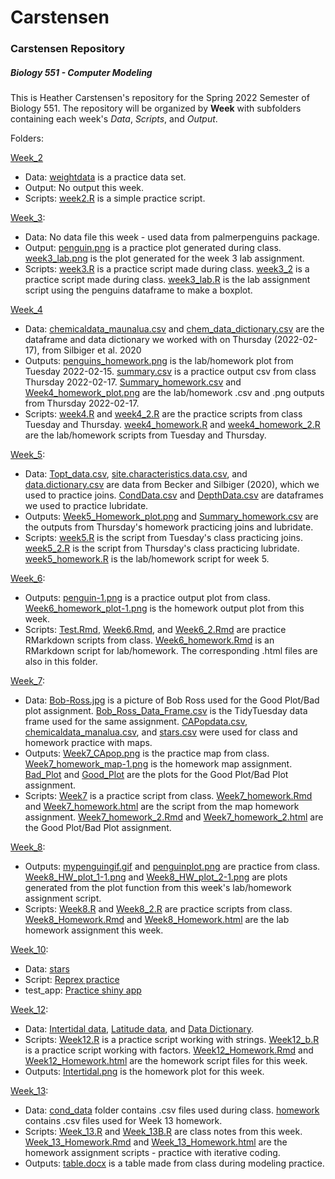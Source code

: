 # Carstensen
### Carstensen Repository
##### Biology 551 - Computer Modeling
This is Heather Carstensen's repository for the Spring 2022 Semester of Biology 551. 
The repository will be organized by **Week** with subfolders containing each week's _Data_, _Scripts_, and _Output_. 
  
Folders:

[Week_2](https://github.com/Biol551-CSUN/Carstensen/tree/main/Week_2) 
 * Data: [weightdata](https://github.com/Biol551-CSUN/Carstensen/blob/main/Week_2/Data/weightdata.csv) is a practice data set. 
 * Output: No output this week. 
 * Scripts: [week2.R](https://github.com/Biol551-CSUN/Carstensen/blob/main/Week_2/Scripts/week2.R) is a simple practice script.

[Week_3](https://github.com/Biol551-CSUN/Carstensen/tree/main/Week_3): 
 * Data: No data file this week - used data from palmerpenguins package. 
 * Output: [penguin.png](https://github.com/Biol551-CSUN/Carstensen/blob/main/Week_3/Output/penguin.png) is a practice plot generated during class. [week3_lab.png](https://github.com/Biol551-CSUN/Carstensen/blob/main/Week_3/Output/week3_lab.png) is the plot generated for the week 3 lab assignment. 
 * Scripts: [week3.R](https://github.com/Biol551-CSUN/Carstensen/blob/main/Week_3/Scripts/week3.R) is a practice script made during class. [week3_2](https://github.com/Biol551-CSUN/Carstensen/blob/main/Week_3/Scripts/week3_2.R) is a practice script made during class. [week3_lab.R](https://github.com/Biol551-CSUN/Carstensen/blob/main/Week_3/Scripts/week3_lab.R) is the lab assignment script using the penguins dataframe to make a boxplot. 

[Week_4](https://github.com/Biol551-CSUN/Carstensen/tree/main/Week_4)
 * Data: [chemicaldata_maunalua.csv](https://github.com/Biol551-CSUN/Carstensen/blob/main/Week_4/Data/chemicaldata_maunalua.csv) and [chem_data_dictionary.csv](https://github.com/Biol551-CSUN/Carstensen/blob/main/Week_4/Data/chem_data_dictionary.csv) are the dataframe and data dictionary we worked with on Thursday (2022-02-17), from Silbiger et al. 2020
 * Outputs: [penguins_homework.png](https://github.com/Biol551-CSUN/Carstensen/blob/main/Week_4/Outputs/penguins_homework.png) is the lab/homework plot from Tuesday 2022-02-15. [summary.csv](https://github.com/Biol551-CSUN/Carstensen/blob/main/Week_4/Outputs/summary.csv) is a practice output csv from class Thursday 2022-02-17. [Summary_homework.csv](https://github.com/Biol551-CSUN/Carstensen/blob/main/Week_4/Outputs/Summary_homework.csv) and [Week4_homework_plot.png](https://github.com/Biol551-CSUN/Carstensen/blob/main/Week_4/Outputs/Week4_homework_plot.png) are the lab/homework .csv and .png outputs from Thursday 2022-02-17. 
 * Scripts: [week4.R](https://github.com/Biol551-CSUN/Carstensen/blob/main/Week_4/Scripts/week4.R) and [week4_2.R](https://github.com/Biol551-CSUN/Carstensen/blob/main/Week_4/Scripts/week4_2.R) are the practice scripts from class Tuesday and Thursday. [week4_homework.R](https://github.com/Biol551-CSUN/Carstensen/blob/main/Week_4/Scripts/week4_homework.R) and [week4_homework_2.R](https://github.com/Biol551-CSUN/Carstensen/blob/main/Week_4/Scripts/week4_homework_2.R) are the lab/homework scripts from Tuesday and Thursday. 

[Week_5](https://github.com/Biol551-CSUN/Carstensen/tree/main/Week_5):
 * Data: [Topt_data.csv](https://github.com/Biol551-CSUN/Carstensen/blob/main/Week_5/Data/Topt_data.csv), [site.characteristics.data.csv](https://github.com/Biol551-CSUN/Carstensen/blob/main/Week_5/Data/site.characteristics.data.csv), and [data.dictionary.csv](https://github.com/Biol551-CSUN/Carstensen/blob/main/Week_5/Data/data_dictionary.csv) are data from Becker and Silbiger (2020), which we used to practice joins. [CondData.csv](https://github.com/Biol551-CSUN/Carstensen/blob/main/Week_5/Data/CondData.csv) and [DepthData.csv](https://github.com/Biol551-CSUN/Carstensen/blob/main/Week_5/Data/DepthData.csv) are dataframes we used to practice lubridate. 
 * Outputs: [Week5_Homework_plot.png](https://github.com/Biol551-CSUN/Carstensen/blob/main/Week_5/Outputs/Week5_Homework_plot.png) and [Summary_homework.csv](https://github.com/Biol551-CSUN/Carstensen/blob/main/Week_5/Outputs/Summary_homework.csv) are the outputs from Thursday's homework practicing joins and lubridate. 
 * Scripts: [week5.R](https://github.com/Biol551-CSUN/Carstensen/blob/main/Week_5/Scripts/week5.R) is the script from Tuesday's class practicing joins. [week5_2.R](https://github.com/Biol551-CSUN/Carstensen/blob/main/Week_5/Scripts/week5_2.R) is the script from Thursday's class practicing lubridate. [week5_homework.R](https://github.com/Biol551-CSUN/Carstensen/blob/main/Week_5/Scripts/week5_homework.R) is the lab/homework script for week 5. 

[Week_6](https://github.com/Biol551-CSUN/Carstensen/tree/main/Week_6):
 * Outputs: [penguin-1.png](https://github.com/Biol551-CSUN/Carstensen/blob/main/Week_6/Outputs/penguin-1.png) is a practice output plot from class. [Week6_homework_plot-1.png](https://github.com/Biol551-CSUN/Carstensen/blob/main/Week_6/Outputs/Week6_homework_plot-1.png) is the homework output plot from this week. 
 * Scripts: [Test.Rmd](https://github.com/Biol551-CSUN/Carstensen/blob/main/Week_6/Scripts/Test.Rmd), [Week6.Rmd](https://github.com/Biol551-CSUN/Carstensen/blob/main/Week_6/Scripts/Week6.Rmd), and [Week6_2.Rmd](https://github.com/Biol551-CSUN/Carstensen/blob/main/Week_6/Scripts/Week6_2.Rmd) are practice RMarkdown scripts from class. [Week6_homework.Rmd](https://github.com/Biol551-CSUN/Carstensen/blob/main/Week_6/Scripts/Week6_homework.Rmd) is an RMarkdown script for lab/homework. The corresponding .html files are also in this folder. 

[Week_7](https://github.com/Biol551-CSUN/Carstensen/tree/main/Week_7):
 * Data: [Bob-Ross.jpg](https://github.com/Biol551-CSUN/Carstensen/blob/main/Week_7/Data/Bob-Ross.jpg) is a picture of Bob Ross used for the Good Plot/Bad plot assignment. [Bob_Ross_Data_Frame.csv](https://github.com/Biol551-CSUN/Carstensen/blob/main/Week_7/Data/Bob_Ross_Data_Frame.csv) is the TidyTuesday data frame used for the same assignment. [CAPopdata.csv](https://github.com/Biol551-CSUN/Carstensen/blob/main/Week_7/Data/CAPopdata.csv), [chemicaldata_manalua.csv](https://github.com/Biol551-CSUN/Carstensen/blob/main/Week_7/Data/chemicaldata_maunalua.csv), and [stars.csv](https://github.com/Biol551-CSUN/Carstensen/blob/main/Week_7/Data/stars.csv) were used for class and homework practice with maps. 
 * Outputs: [Week7_CApop.png](https://github.com/Biol551-CSUN/Carstensen/blob/main/Week_7/Outputs/Week7_CApop.png) is the practice map from class. [Week7_homework_map-1.png](https://github.com/Biol551-CSUN/Carstensen/blob/main/Week_7/Outputs/Week7_homework_map-1.png) is the homework map assignment. [Bad_Plot](https://github.com/Biol551-CSUN/Carstensen/blob/main/Week_7/Outputs/Bad_Plot.png) and [Good_Plot](https://github.com/Biol551-CSUN/Carstensen/blob/main/Week_7/Outputs/Good_Plot.png) are the plots for the Good Plot/Bad Plot assignment. 
 * Scripts: [Week7](https://github.com/Biol551-CSUN/Carstensen/blob/main/Week_7/Scripts/Week7.R) is a practice script from class. [Week7_homework.Rmd](https://github.com/Biol551-CSUN/Carstensen/blob/main/Week_7/Scripts/Week7_homework.Rmd) and [Week7_homework.html](https://github.com/Biol551-CSUN/Carstensen/blob/main/Week_7/Scripts/Week7_homework.html) are the script from the map homework assignment. [Week7_homework_2.Rmd](https://github.com/Biol551-CSUN/Carstensen/blob/main/Week_7/Scripts/Week7_homework_2.Rmd) and [Week7_homework_2.html](https://github.com/Biol551-CSUN/Carstensen/blob/main/Week_7/Scripts/Week7_homework_2.html) are the Good Plot/Bad Plot assignment. 

[Week_8](https://github.com/Biol551-CSUN/Carstensen/tree/main/Week_8):
 * Outputs: [mypenguingif.gif](https://github.com/Biol551-CSUN/Carstensen/blob/main/Week_8/Outputs/mypengiungif.gif) and [penguinplot.png](https://github.com/Biol551-CSUN/Carstensen/blob/main/Week_8/Outputs/penguinplot.png) are practice from class. [Week8_HW_plot_1-1.png](https://github.com/Biol551-CSUN/Carstensen/blob/main/Week_8/Outputs/Week8_HW_plot_1-1.png) and [Week8_HW_plot_2-1.png](https://github.com/Biol551-CSUN/Carstensen/blob/main/Week_8/Outputs/Week8_HW_plot_2-1.png) are plots generated from the plot function from this week's lab/homework assignment script.
 * Scripts: [Week8.R](https://github.com/Biol551-CSUN/Carstensen/blob/main/Week_8/Scripts/Week8.R) and [Week8_2.R](https://github.com/Biol551-CSUN/Carstensen/blob/main/Week_8/Scripts/Week8_2.R) are practice scripts from class. [Week8_Homework.Rmd](https://github.com/Biol551-CSUN/Carstensen/blob/main/Week_8/Scripts/Week8_Homework.Rmd) and [Week8_Homework.html](https://github.com/Biol551-CSUN/Carstensen/blob/main/Week_8/Scripts/Week8_Homework.html) are the lab homework assignment this week. 

[Week_10](https://github.com/Biol551-CSUN/Carstensen/tree/main/Week_10):
 * Data: [stars](https://github.com/Biol551-CSUN/Carstensen/blob/main/Week_10/Data/stars.csv)
 * Script: [Reprex practice](https://github.com/Biol551-CSUN/Carstensen/blob/main/Week_10/Scripts/Week10.R)
 * test_app: [Practice shiny app](https://github.com/Biol551-CSUN/Carstensen/blob/main/Week_10/test_app/app.R)

[Week_12](https://github.com/Biol551-CSUN/Carstensen/tree/main/Week_12):
 * Data: [Intertidal data](https://github.com/Biol551-CSUN/Carstensen/blob/main/Week_12/Data/intertidaldata.csv), [Latitude data](https://github.com/Biol551-CSUN/Carstensen/blob/main/Week_12/Data/intertidaldata_latitude.csv), and [Data Dictionary](https://github.com/Biol551-CSUN/Carstensen/blob/main/Week_12/Data/intertidal_data_dictionary.csv).
 * Scripts: [Week12.R](https://github.com/Biol551-CSUN/Carstensen/blob/main/Week_12/Scripts/Week12.R) is a practice script working with strings. [Week12_b.R](https://github.com/Biol551-CSUN/Carstensen/blob/main/Week_12/Scripts/Week12_b.R) is a practice script working with factors. [Week12_Homework.Rmd](https://github.com/Biol551-CSUN/Carstensen/blob/main/Week_12/Scripts/Week12_Homework.Rmd) and [Week12_Homework.html](https://github.com/Biol551-CSUN/Carstensen/blob/main/Week_12/Scripts/Week12_Homework.html) are the homework script files for this week. 
 * Outputs: [Intertidal.png](https://github.com/Biol551-CSUN/Carstensen/blob/main/Week_12/Outputs/Intertidal.png) is the homework plot for this week. 

[Week_13](https://github.com/Biol551-CSUN/Carstensen/tree/main/Week_13):
 * Data: [cond_data](https://github.com/Biol551-CSUN/Carstensen/tree/main/Week_13/Data/cond_data) folder contains .csv files used during class. [homework](https://github.com/Biol551-CSUN/Carstensen/tree/main/Week_13/Data/homework) contains .csv files used for Week 13 homework. 
 * Scripts: [Week_13.R](https://github.com/Biol551-CSUN/Carstensen/blob/main/Week_13/Scripts/Week_13.R) and [Week_13B.R](https://github.com/Biol551-CSUN/Carstensen/blob/main/Week_13/Scripts/Week_13B.R) are class notes from this week. [Week_13_Homework.Rmd](https://github.com/Biol551-CSUN/Carstensen/blob/main/Week_13/Scripts/Week_13_Homework.Rmd) and [Week_13_Homework.html](https://github.com/Biol551-CSUN/Carstensen/blob/main/Week_13/Scripts/Week_13_Homework.html) are the homework assignment scripts - practice with iterative coding. 
 * Outputs: [table.docx](https://github.com/Biol551-CSUN/Carstensen/blob/main/Week_13/Outputs/table.docx) is a table made from class during modeling practice. 

